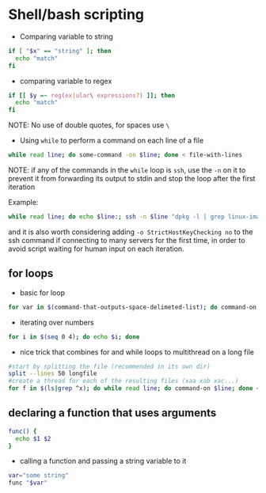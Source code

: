 # Shell/bash scripting

* Comparing variable to string

```bash
if [ "$x" == "string" ]; then
  echo "match"
fi
```

* comparing variable to regex

```bash
if [[ $y =~ reg(ex|ular\ expressions?) ]]; then
  echo "match"
fi
```

NOTE: No use of double quotes, for spaces use `\ `

* Using `while` to perform a command on each line of a file

```bash
while read line; do some-command -on $line; done < file-with-lines
```

NOTE: if any of the commands in the `while` loop is `ssh`, use the `-n` on it to prevent it from forwarding its output to stdin and stop the loop after the first iteration

Example:

```bash
while read line; do echo $line:; ssh -n $line "dpkg -l | grep linux-image; uname -a"; done < ~/source_file
```

and it is also worth considering adding `-o StrictHostKeyChecking no` to the ssh command if connecting to many servers for the first time, in order to avoid script waiting for human input on each iteration.

## for loops

* basic for loop

```bash
for var in $(command-that-outputs-space-delimeted-list); do command-on $f; done
```

* iterating over numbers

```bash
for i in $(seq 0 4); do echo $i; done
```

* nice trick that combines for and while loops to multithread on a long file

```bash
#start by splitting the file (recommended in its own dir)
split --lines 50 longfile
#create a thread for each of the resulting files (xaa xab xac...)
for f in $(ls|grep ^x); do while read line; do command-on $line; done < $f & done
```
## declaring a function that uses arguments

```bash
func() {
  echo $1 $2
}
```

* calling a function and passing a string variable to it

```bash
var="some string"
func "$var"
```
